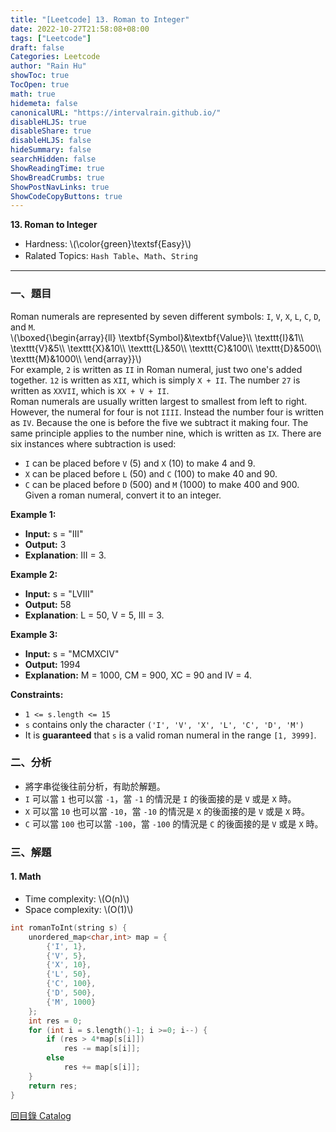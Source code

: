 ```yaml
---
title: "[Leetcode] 13. Roman to Integer"
date: 2022-10-27T21:58:08+08:00
tags: ["Leetcode"]
draft: false
Categories: Leetcode
author: "Rain Hu"
showToc: true
TocOpen: true
math: true
hidemeta: false
canonicalURL: "https://intervalrain.github.io/"
disableHLJS: true
disableShare: true
disableHLJS: false
hideSummary: false
searchHidden: false
ShowReadingTime: true
ShowBreadCrumbs: true
ShowPostNavLinks: true
ShowCodeCopyButtons: true
---
```

**13. Roman to Integer**
+ Hardness: \\(\color{green}\textsf{Easy}\\)
+ Ralated Topics: `Hash Table`、`Math`、`String`
---
### 一、題目
Roman numerals are represented by seven different symbols: `I`, `V`, `X`, `L`, `C`, `D`, and `M`.  
\\(\boxed{\begin{array}{ll}
\textbf{Symbol}&\textbf{Value}\\\\
\texttt{I}&1\\\\
\texttt{V}&5\\\\
\texttt{X}&10\\\\
\texttt{L}&50\\\\
\texttt{C}&100\\\\
\texttt{D}&500\\\\
\texttt{M}&1000\\\\
\end{array}}\\)  
For example, `2` is written as `II` in Roman numeral, just two one's added together. `12` is written as `XII`, which is simply `X + II`. The number `27` is written as `XXVII`, which is `XX + V + II`.  
Roman numerals are usually written largest to smallest from left to right. However, the numeral for four is not `IIII`. Instead the number four is written as `IV`. Because the one is before the five we subtract it making four. The same principle applies to the number nine, which is written as `IX`. There are six instances where subtraction is used:
+ `I` can be placed before `V` (5) and `X` (10) to make 4 and 9.  
+ `X` can be placed before `L` (50) and `C` (100) to make 40 and 90.  
+ `C` can be placed before `D` (500) and `M` (1000) to make 400 and 900.  
Given a roman numeral, convert it to an integer.  

**Example 1:**  
+ **Input:** s = "III"
+ **Output:** 3
+ **Explanation**: III = 3.

**Example 2:**
+ **Input:** s = "LVIII"
+ **Output:** 58
+ **Explanation**: L = 50, V = 5, III = 3.

**Example 3:**  
+ **Input:** s = "MCMXCIV" 
+ **Output:** 1994  
+ **Explanation:** M = 1000, CM = 900, XC = 90 and IV = 4.


**Constraints:**
+ `1 <= s.length <= 15`
+ `s` contains only the character `('I', 'V', 'X', 'L', 'C', 'D', 'M')`
+ It is **guaranteed** that `s` is a valid roman numeral in the range `[1, 3999]`.

### 二、分析
+ 將字串從後往前分析，有助於解題。
+ `I` 可以當 `1` 也可以當 `-1`，當 `-1` 的情況是 `I` 的後面接的是 `V` 或是 `X` 時。
+ `X` 可以當 `10` 也可以當 `-10`，當 `-10` 的情況是 `X` 的後面接的是 `V` 或是 `X` 時。
+ `C` 可以當 `100` 也可以當 `-100`，當 `-100` 的情況是 `C` 的後面接的是 `V` 或是 `X` 時。

### 三、解題
#### 1. Math
+ Time complexity: \\(O(n)\\)
+ Space complexity: \\(O(1)\\)
```C++
int romanToInt(string s) {
    unordered_map<char,int> map = {
        {'I', 1},
        {'V', 5},
        {'X', 10},
        {'L', 50},
        {'C', 100},
        {'D', 500},
        {'M', 1000}
    };
    int res = 0;
    for (int i = s.length()-1; i >=0; i--) {
        if (res > 4*map[s[i]])
            res -= map[s[i]];
        else 
            res += map[s[i]];
    }
    return res;
}
```
[回目錄 Catalog](/leetcode)